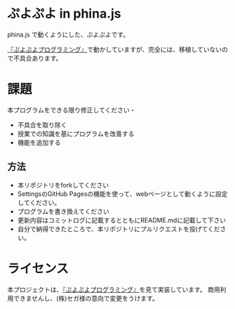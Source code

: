 # ぷよぷよ in phina.js
phina.js で動くようにした、ぷよぷよです。

[『ぷよぷよプログラミング』](http://puyo.sega.jp/program_2020/)で動かしていますが、完全には、移植していないので不具合あります。

# 課題
本プログラムをできる限り修正してください・
- 不具合を取り除く
- 授業での知識を基にプログラムを改善する
- 機能を追加する

## 方法
- 本リポジトリをforkしてください
- SettingsのGitHub Pagesの機能を使って、webページとして動くように設定してください。
- プログラムを書き換えてください
- 更新内容はコミットログに記載するとともにREADME.mdに記載して下さい
- 自分で納得できたところで、本リポジトリにプルリクエストを投げてください。

# ライセンス
本プロジェクトは、[『ぷよぷよプログラミング』](http://puyo.sega.jp/program_2020/)を見て実装しています。
商用利用できませんし、(株)セガ様の意向で変更をうけます。
